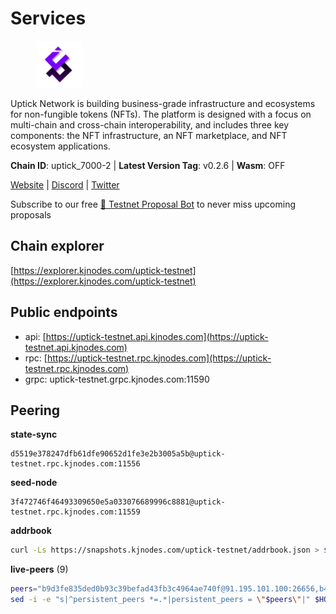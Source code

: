 # Services

<figure><img src="https://raw.githubusercontent.com/kj89/cosmos-images/main/logos/uptick.png" alt=""><figcaption></figcaption></figure>

Uptick Network is building business-grade infrastructure and  ecosystems for non-fungible tokens (NFTs). The platform is  designed with a focus on multi-chain and cross-chain interoperability,  and includes three key components: the NFT infrastructure, an NFT  marketplace, and NFT ecosystem applications.

**Chain ID**: uptick_7000-2 | **Latest Version Tag**: v0.2.6 | **Wasm**: OFF

[Website](https://uptick.network) | [Discord](https://discord.gg/UzeHS7fu5H) | [Twitter](https://twitter.com/uptickproject)



Subscribe to our free [🤖 Testnet Proposal Bot](https://t.me/kjnodes_testnet_proposal_bot) to never miss upcoming proposals


## Chain explorer
[https://explorer.kjnodes.com/uptick-testnet](https://explorer.kjnodes.com/uptick-testnet)

## Public endpoints

* api: [https://uptick-testnet.api.kjnodes.com](https://uptick-testnet.api.kjnodes.com)
* rpc: [https://uptick-testnet.rpc.kjnodes.com](https://uptick-testnet.rpc.kjnodes.com)
* grpc: uptick-testnet.grpc.kjnodes.com:11590

## Peering

**state-sync**

```text
d5519e378247dfb61dfe90652d1fe3e2b3005a5b@uptick-testnet.rpc.kjnodes.com:11556
```

**seed-node**

```text
3f472746f46493309650e5a033076689996c8881@uptick-testnet.rpc.kjnodes.com:11559
```

**addrbook**
```bash
curl -Ls https://snapshots.kjnodes.com/uptick-testnet/addrbook.json > $HOME/.uptickd/config/addrbook.json
```

**live-peers** (9)
```bash
peers="b9d3fe835ded0b93c39befad43fb3c4964ae740f@91.195.101.100:26656,b483acbcae7ccd1244f588144245e9d1124c3de5@88.99.56.200:26666,af5262526a0800a29a0a7194e1488a9fa62d0005@195.3.223.208:26656,2298edffe9306e4d9370233c1d29dab567829095@144.91.78.28:26656,3666c65e99775b8149396fd5c781dec6a29fb13b@75.119.144.48:31656,70c19420bb2d40c5a6c3466c69ead6e0877b9cc7@45.85.250.108:26656,3edfe380f7eff0658582c158f2eecebae2e0fed7@213.239.213.179:26656,d5519e378247dfb61dfe90652d1fe3e2b3005a5b@65.109.68.190:11556,9b7b2fb9d1416f9feadf5a58b29de0bc150d974d@65.109.89.5:30656"
sed -i -e "s|^persistent_peers *=.*|persistent_peers = \"$peers\"|" $HOME/.uptickd/config/config.toml
```
